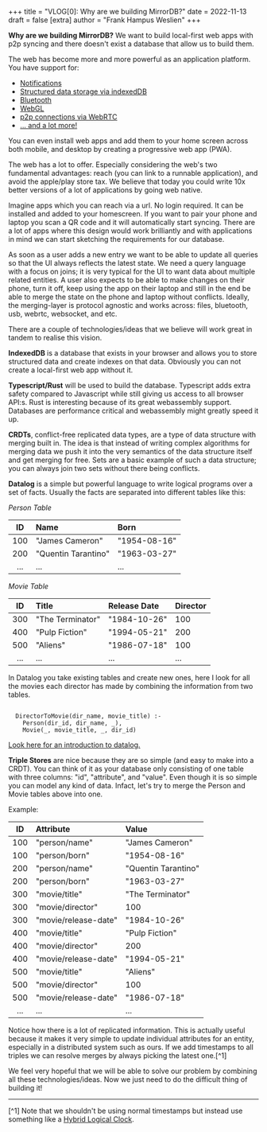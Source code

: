 +++
title = "VLOG[0]: Why are we building MirrorDB?"
date = 2022-11-13
draft = false
[extra]
author = "Frank Hampus Weslien"
+++

**Why are we building MirrorDB?**
We want to build local-first web apps with p2p syncing and there doesn't exist a database that allow us to build
them.

The web has become more and more powerful as an application platform. You have support for:

- [Notifications](https://developer.mozilla.org/en-US/docs/Web/API/Notifications_API)
- [Structured data storage via indexedDB](https://developer.mozilla.org/en-US/docs/Web/API/IndexedDB_API)
- [Bluetooth](https://developer.mozilla.org/en-US/docs/Web/API/Bluetooth)
- [WebGL](https://developer.mozilla.org/en-US/docs/Web/API/WebGL_API)
- [p2p connections via WebRTC](https://developer.mozilla.org/en-US/docs/Web/API/WebRTC_API)
- [... and a lot more!](https://developer.mozilla.org/en-US/docs/Web/API)

You can even install web apps and add them to your home
screen across both mobile, and desktop by creating a progressive web app (PWA).

The web has a lot to offer. Especially considering the
web's two fundamental advantages: reach (you can link to a runnable application), and avoid the apple/play store tax.
We believe that today you could write 10x better versions of a lot of applications
by going web native.

Imagine apps which you can reach via a url. No login required.
It can be installed and added to your homescreen.
If you want to pair your phone and laptop you scan a QR code and it will automatically start syncing.
There are a lot of apps where this design would work brilliantly and with applications in mind we can start sketching the requirements for our database.

As soon as a user adds a new entry we want to be able to update all queries
so that the UI always reflects the latest state.
We need a query language with a focus on joins; it is very typical for the UI to want data
about multiple related entities.
A user also expects to be able to make changes on their phone, turn it off, keep using the app on their laptop and still in the end be able to merge the state on the phone and laptop without conflicts.
Ideally, the merging-layer is protocol agnostic and works across: files, bluetooth, usb, webrtc, websocket, and etc.

There are a couple of technologies/ideas that we believe will work great in tandem to realise this vision.

**IndexedDB** is a database that exists in your browser and allows you to store structured data and create indexes on that data.
Obviously you can not create a local-first web app without it.

**Typescript/Rust** will be used to build the database. Typescript adds extra safety
compared to Javascript while still giving us access to all browser API:s. Rust
is interesting because of its great webassembly support. Databases are performance critical
and webassembly might greatly speed it up.

**CRDTs**, conflict-free replicated data types, are a type of data structure with
merging built in. The idea is that instead of writing complex algorithms for merging data we push it
into the very semantics of the data structure itself and get merging for free.
Sets are a basic example of such a data structure; you can always join two sets without there being conflicts.

**Datalog** is a simple but powerful language to write logical programs over a set of facts.
Usually the facts are separated into different tables like this:

_Person Table_

| ID  | Name                | Born         |
| :-: | :------------------ | :----------- |
| 100 | "James Cameron"     | "1954-08-16" |
| 200 | "Quentin Tarantino" | "1963-03-27" |
| ... | ...                 | ...          |

_Movie Table_

| ID  | Title            | Release Date | Director |
| :-: | :--------------- | :----------- | :------- |
| 300 | "The Terminator" | "1984-10-26" | 100      |
| 400 | "Pulp Fiction"   | "1994-05-21" | 200      |
| 500 | "Aliens"         | "1986-07-18" | 100      |
| ... | ...              | ...          | ...      |

In Datalog you take existing tables and create new ones, here I look for all the movies each director has made by combining the information from two tables.

```datalog

  DirectorToMovie(dir_name, movie_title) :-
    Person(dir_id, dir_name, _),
    Movie(_, movie_title, _, dir_id)

```

[Look here for an introduction to datalog.](https://x775.net/2019/03/18/Introduction-to-Datalog.html)

**Triple Stores** are nice because they are so simple (and easy to make into a CRDT). You can think of it as your
database only consisting of one table with three columns: "id", "attribute", and "value".
Even though it is so simple you can model any kind of data. Infact, let's try to merge the Person and Movie tables above into one.

Example:

| ID  | Attribute            | Value               |
| :-: | :------------------- | :------------------ |
| 100 | "person/name"        | "James Cameron"     |
| 100 | "person/born"        | "1954-08-16"        |
| 200 | "person/name"        | "Quentin Tarantino" |
| 200 | "person/born"        | "1963-03-27"        |
| 300 | "movie/title"        | "The Terminator"    |
| 300 | "movie/director"     | 100                 |
| 300 | "movie/release-date" | "1984-10-26"        |
| 400 | "movie/title"        | "Pulp Fiction"      |
| 400 | "movie/director"     | 200                 |
| 400 | "movie/release-date" | "1994-05-21"        |
| 500 | "movie/title"        | "Aliens"            |
| 500 | "movie/director"     | 100                 |
| 500 | "movie/release-date" | "1986-07-18"        |
| ... | ...                  | ...                 |

Notice how there is a lot of replicated information. This is actually useful because it makes it very simple
to update individual attributes for an entity, especially in a distributed system such as ours.
If we add timestamps to all triples we can resolve merges by always picking the latest one.[^1]

We feel very hopeful that we will be able to solve our problem by combining all these technologies/ideas.
Now we just need to do the difficult thing of building it!

---

[^1] Note that we shouldn't be using normal timestamps but instead use something like a [Hybrid Logical Clock](https://medium.com/geekculture/all-things-clock-time-and-order-in-distributed-systems-hybrid-logical-clock-in-depth-7c645eb03682).
